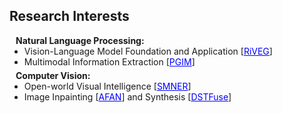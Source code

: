 ## Research Interests

<h4 style="margin:0 10px 0;">Natural Language Processing:</h4>
<ul style="margin:0 0 5px;">
  <li>Vision-Language Model Foundation and Application [<a href="https://arxiv.org/pdf/2402.09989" style="color:blue">RiVEG</a>]</li>
  <li>Multimodal Information Extraction [<a href="https://arxiv.org/pdf/2305.12212" style="color:blue">PGIM</a>]</li>
</ul>
<h4 style="margin:0 10px 0;">Computer Vision:</h4>
<ul style="margin:0 0 5px;">
  <li>Open-world Visual Intelligence [<a href="https://arxiv.org/pdf/2406.07268" style="color:blue">SMNER</a>]</li>
  <li>Image Inpainting [<a href="https://jinyuanli0012.github.io/" style="color:blue">AFAN</a>] and Synthesis [<a href="https://jinyuanli0012.github.io/" style="color:blue">DSTFuse</a>]</li>
</ul>
